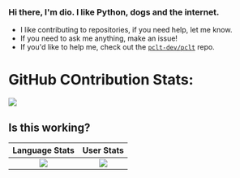 ### Hi there, I'm dio. I like Python, dogs and the internet.

- I like contributing to repositories, if you need help, let me know.
- If you need to ask me anything, make an issue!
- If you'd like to help me, check out the [```pclt-dev/pclt```](https://github.com/pclt-dev/pclt) repo.


# GitHub COntribution Stats:
![](https://github-readme-streak-stats.herokuapp.com/?user=IThinkImOKAY&theme=dark)


## Is this working?

Language Stats             |  User Stats
:-------------------------:|:-------------------------:
![](https://github-readme-stats.vercel.app/api/top-langs/?username=ithinkimokay&theme=dark&exclude_repo=website)  |  ![](https://github-readme-stats.vercel.app/api?username=ithinkimokay&show_icons=true&theme=dark)
